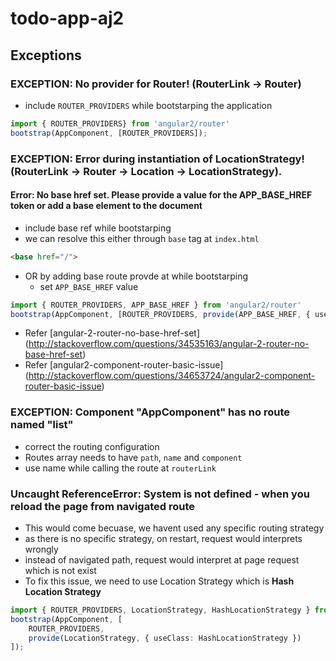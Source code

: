 # todo-app-aj2


## Exceptions

### EXCEPTION: No provider for Router! (RouterLink -> Router)
* include `ROUTER_PROVIDERS` while bootstarping the application
```typescript
import { ROUTER_PROVIDERS} from 'angular2/router'
bootstrap(AppComponent, [ROUTER_PROVIDERS]);
```

### EXCEPTION: Error during instantiation of LocationStrategy! (RouterLink -> Router -> Location -> LocationStrategy).
#### Error: No base href set. Please provide a value for the APP_BASE_HREF token or add a base element to the document
* include base ref while bootstarping
* we can resolve this either through `base` tag at `index.html` 
```html
<base href="/">
```

* OR by adding base route provde at while bootstarping
  * set `APP_BASE_HREF` value
```typescript
import { ROUTER_PROVIDERS, APP_BASE_HREF } from 'angular2/router'
bootstrap(AppComponent, [ROUTER_PROVIDERS, provide(APP_BASE_HREF, { useValue: '/' })]);
```

* Refer [angular-2-router-no-base-href-set] (http://stackoverflow.com/questions/34535163/angular-2-router-no-base-href-set)
* Refer [angular2-component-router-basic-issue] (http://stackoverflow.com/questions/34653724/angular2-component-router-basic-issue)


### EXCEPTION: Component "AppComponent" has no route named "list"
* correct the routing configuration
* Routes array needs to have `path`, `name` and `component`
* use name while calling the route at `routerLink`

### Uncaught ReferenceError: System is not defined - when you reload the page from navigated route
* This would come becuase, we havent used any specific routing strategy
* as there is no specific strategy, on restart, request would interprets wrongly
* instead of navigated path, request would interpret at page request which is not exist
* To fix this issue, we need to use Location Strategy which is __Hash Location Strategy__

```typescript
import { ROUTER_PROVIDERS, LocationStrategy, HashLocationStrategy } from 'angular2/router'
bootstrap(AppComponent, [
    ROUTER_PROVIDERS,
    provide(LocationStrategy, { useClass: HashLocationStrategy })
]);
```